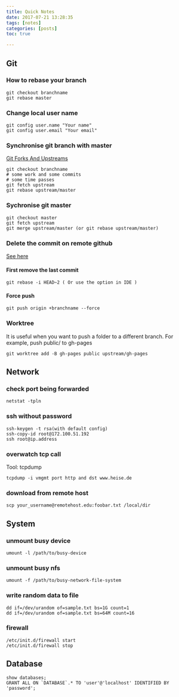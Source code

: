 ```yaml
---
title: Quick Notes
date: 2017-07-21 13:28:35
tags: [notes]
categories: [posts]
toc: true

---
```


## Git

### How to rebase your branch

```
git checkout branchname
git rebase master
```

### Change local user name

```
git config user.name "Your name"
git config user.email "Your email"
```
### Synchronise git branch with master
[Git Forks And Upstreams](https://www.atlassian.com/git/articles/git-forks-and-upstreams)

```
git checkout branchname
# some work and some commits
# some time passes
git fetch upstream
git rebase upstream/master
```

### Sychronise git master

```
git checkout master
git fetch upstream
git merge upstream/master (or git rebase upstream/master)
```

### Delete the commit on remote github

[See here](https://stackoverflow.com/questions/448919/how-can-i-remove-a-commit-on-github)

#### First remove the last commit
```
git rebase -i HEAD~2 ( Or use the option in IDE )
```

#### Force push

```
git push origin +branchname --force
```

### Worktree

It is useful when you want to push a folder to a different branch.
For example, push public/ to gh-pages

```
git worktree add -B gh-pages public upstream/gh-pages

```


## Network

### check port being forwarded

```
netstat -tpln
```

### ssh without password
```
ssh-keygen -t rsa(with default config)
ssh-copy-id root@172.100.51.192
ssh root@ip.address
```

### overwatch tcp call
Tool: tcpdump

```
tcpdump -i vmgmt port http and dst www.heise.de
```

### download from remote host

```
scp your_username@remotehost.edu:foobar.txt /local/dir
```
## System

### unmount busy device

```
umount -l /path/to/busy-device
```

### unmount busy nfs

```
umount -f /path/to/busy-network-file-system
```

### write random data to file

```
dd if=/dev/urandom of=sample.txt bs=1G count=1
dd if=/dev/urandom of=sample.txt bs=64M count=16
```

### firewall
```
/etc/init.d/firewall start
/etc/init.d/firewall stop
```

## Database

```
show databases;
GRANT ALL ON `DATABASE`.* TO 'user'@'localhost' IDENTIFIED BY 'password';
```
